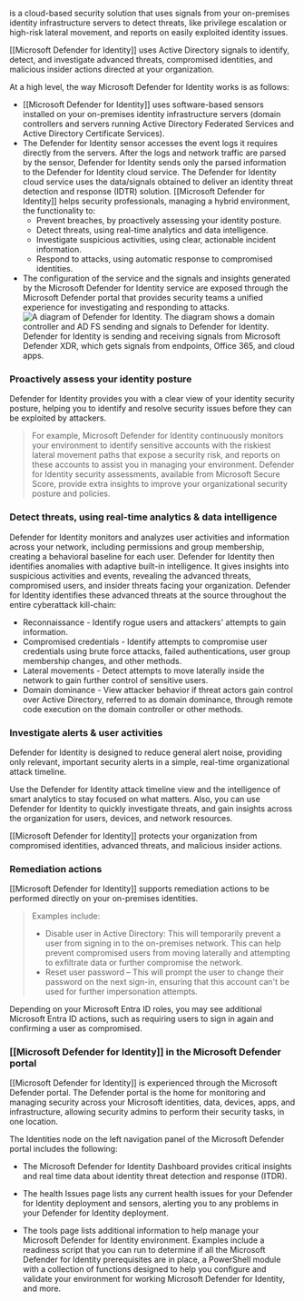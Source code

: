 is a cloud-based security solution that uses signals from your on-premises identity infrastructure servers to detect threats, like privilege escalation or high-risk lateral movement, and reports on easily exploited identity issues.

[[Microsoft Defender for Identity]] uses Active Directory signals to identify, detect, and investigate advanced threats, compromised identities, and malicious insider actions directed at your organization.

At a high level, the way Microsoft Defender for Identity works is as follows:

- [[Microsoft Defender for Identity]] uses software-based sensors installed on your on-premises identity infrastructure servers (domain controllers and servers running Active Directory Federated Services and Active Directory Certificate Services).
- The Defender for Identity sensor accesses the event logs it requires directly from the servers. After the logs and network traffic are parsed by the sensor, Defender for Identity sends only the parsed information to the Defender for Identity cloud service. The Defender for Identity cloud service uses the data/signals obtained to deliver an identity threat detection and response (IDTR) solution. [[Microsoft Defender for Identity]] helps security professionals, managing a hybrid environment, the functionality to:    
    - Prevent breaches, by proactively assessing your identity posture.
    - Detect threats, using real-time analytics and data intelligence.
    - Investigate suspicious activities, using clear, actionable incident information.
    - Respond to attacks, using automatic response to compromised identities.
- The configuration of the service and the signals and insights generated by the Microsoft Defender for Identity service are exposed through the Microsoft Defender portal that provides security teams a unified experience for investigating and responding to attacks.![A diagram of Defender for Identity. The diagram shows a domain controller and AD FS sending and signals to Defender for Identity. Defender for Identity is sending and receiving signals from  Microsoft Defender XDR, which gets signals from endpoints, Office 365, and cloud apps.](https://learn.microsoft.com/en-us/training/wwl-sci/describe-threat-protection-with-microsoft-365-defender/media/defender-identity-topology.png)
### Proactively assess your identity posture
Defender for Identity provides you with a clear view of your identity security posture, helping you to identify and resolve security issues before they can be exploited by attackers. 
>For example, Microsoft Defender for Identity continuously monitors your environment to identify sensitive accounts with the riskiest lateral movement paths that expose a security risk, and reports on these accounts to assist you in managing your environment. Defender for Identity security assessments, available from Microsoft Secure Score, provide extra insights to improve your organizational security posture and policies.
### Detect threats, using real-time analytics & data intelligence
Defender for Identity monitors and analyzes user activities and information across your network, including permissions and group membership, creating a behavioral baseline for each user. Defender for Identity then identifies anomalies with adaptive built-in intelligence. It gives insights into suspicious activities and events, revealing the advanced threats, compromised users, and insider threats facing your organization. Defender for Identity identifies these advanced threats at the source throughout the entire cyberattack kill-chain:
- Reconnaissance - Identify rogue users and attackers' attempts to gain information.
- Compromised credentials - Identify attempts to compromise user credentials using brute force attacks, failed authentications, user group membership changes, and other methods.
- Lateral movements - Detect attempts to move laterally inside the network to gain further control of sensitive users.
- Domain dominance - View attacker behavior if threat actors gain control over Active Directory, referred to as domain dominance, through remote code execution on the domain controller or other methods.
### Investigate alerts & user activities
Defender for Identity is designed to reduce general alert noise, providing only relevant, important security alerts in a simple, real-time organizational attack timeline.

Use the Defender for Identity attack timeline view and the intelligence of smart analytics to stay focused on what matters. Also, you can use Defender for Identity to quickly investigate threats, and gain insights across the organization for users, devices, and network resources.

[[Microsoft Defender for Identity]] protects your organization from compromised identities, advanced threats, and malicious insider actions.
### Remediation actions
[[Microsoft Defender for Identity]] supports remediation actions to be performed directly on your on-premises identities. 
>Examples include:
>	- Disable user in Active Directory: This will temporarily prevent a user from signing in to the on-premises network. This can help prevent compromised users from moving laterally and attempting to exfiltrate data or further compromise the network.
>	- Reset user password – This will prompt the user to change their password on the next sign-in, ensuring that this account can't be used for further impersonation attempts.
    
Depending on your Microsoft Entra ID roles, you may see additional Microsoft Entra ID actions, such as requiring users to sign in again and confirming a user as compromised.
### [[Microsoft Defender for Identity]] in the Microsoft Defender portal
[[Microsoft Defender for Identity]] is experienced through the Microsoft Defender portal. The Defender portal is the home for monitoring and managing security across your Microsoft identities, data, devices, apps, and infrastructure, allowing security admins to perform their security tasks, in one location.

The Identities node on the left navigation panel of the Microsoft Defender portal includes the following:
- The Microsoft Defender for Identity Dashboard provides critical insights and real time data about identity threat detection and response (ITDR).
    
- The health Issues page lists any current health issues for your Defender for Identity deployment and sensors, alerting you to any problems in your Defender for Identity deployment.
    
- The tools page lists additional information to help manage your Microsoft Defender for Identity environment. Examples include a readiness script that you can run to determine if all the Microsoft Defender for Identity prerequisites are in place, a PowerShell module with a collection of functions designed to help you configure and validate your environment for working Microsoft Defender for Identity, and more.